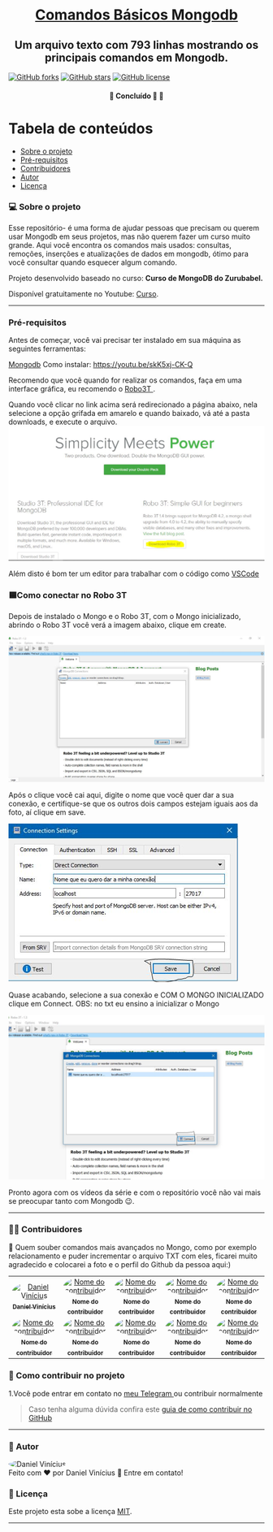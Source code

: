 

<h1  align="center">
<a  href="#"  alt="Repositório dos comandos Mongodb">

Comandos Básicos Mongodb</a>
</h1>

<h2 align="center">
    Um arquivo texto com 793 linhas mostrando os principais comandos em Mongodb.
</h2>

<p> 

[![GitHub forks](https://img.shields.io/github/forks/Daniel-Vinicius/Comandos-Basicos-Mongo-db?style=social)](https://github.com/Daniel-Vinicius/Comandos-Basicos-Mongo-db/network)
[![GitHub stars](https://img.shields.io/github/stars/Daniel-Vinicius/Comandos-Basicos-Mongo-db?style=social)](https://github.com/Daniel-Vinicius/Comandos-Basicos-Mongo-db/stargazers)
[![GitHub license](https://img.shields.io/github/license/Daniel-Vinicius/Comandos-Basicos-Mongo-db)](https://github.com/Daniel-Vinicius/Comandos-Basicos-Mongo-db/blob/master/LICENSE)

<h4 align="center">
	🚧   Concluído 🚀 🚧
</h4>

Tabela de conteúdos
=================
<!--ts-->
   * [Sobre o projeto](#sobre)
   * [Pré-requisitos](#pré-requisitos)
   * [Contribuidores](#contribuidores)
   * [Autor](#autor)
   * [Licença](#licença)
<!--te-->


### 💻 Sobre o projeto<a id="sobre"></a>

Esse repositório- é uma forma de ajudar pessoas que precisam ou querem usar Mongodb em seus projetos, mas não querem fazer um curso muito grande. Aqui você encontra os comandos mais usados: consultas, remoções, inserções e atualizações de dados em mongodb, ótimo para você consultar quando esquecer algum comando.


Projeto desenvolvido baseado no curso: **Curso de MongoDB do Zurubabel.**

 Disponível gratuitamente no Youtube: [Curso](https://www.youtube.com/playlist?list=PL4OAe-tL47sZeAX1LXxSZxXtqj1fYGkF1).

---
### Pré-requisitos

Antes de começar, você vai precisar ter instalado em sua máquina as seguintes ferramentas:

<a href="https://www.mongodb.com/try/download/community">Mongodb</a>
Como instalar:  https://youtu.be/skK5xj-CK-Q

Recomendo que você quando for realizar os comandos, faça em uma interface gráfica, eu recomendo o <a href="https://robomongo.org/download"> Robo3T </a>.

Quando você clicar no link acima será redirecionado a página abaixo, nela selecione a opção grifada em amarelo e quando baixado, vá até a pasta downloads, e execute o arquivo. 
<img  alt="página de download"  src="assets/imagem-dowload.JPG"> 


Além disto é bom ter um editor para trabalhar com o código como [VSCode](https://code.visualstudio.com/)


### 🟦Como conectar no Robo 3T<a id="robomongo"> </a>

  

Depois de instalado o Mongo e o Robo 3T, com o Mongo inicializado, abrindo o Robo 3T você verá a imagem abaixo, clique em create.

<img  src="./assets/robo1.JPG">

Após o clique você cai aqui, digite o nome que você quer dar a sua conexão, e certifique-se que os outros dois campos estejam iguais aos da foto, aí clique em save.

<img  src="./assets/robo2.JPG">

Quase acabando, selecione a sua conexão e COM O MONGO INICIALIZADO clique em Connect.
OBS: no txt eu ensino a inicializar o Mongo

<img  src="./assets/robo3.JPG">

Pronto agora com os vídeos da série e com o repositório você não vai mais se preocupar tanto com Mongodb 😉.

---

### 👨‍💻 Contribuidores <a id="contribuidores"> </a>

💜 Quem souber comandos mais avançados no Mongo, como por exemplo relacionamento e puder incrementar o arquivo TXT com eles, ficarei muito agradecido e colocarei a foto e o perfil do Github da pessoa aqui:)


<table>

<tr>  

<td  align="center">
<a  href="https://github.com/Daniel-Vinicius">
<img  style="border-radius: 50%;"  src="https://avatars3.githubusercontent.com/u/66279500?s=460&u=2978b74f2bfcfec553cdd62c2cf15a0eca6652a3&v=4"
width="100px;"  alt="Daniel Vinícius"/>
<br />
<sub><b>Daniel Vinícius</b></sub>
</a> <br />
</td>

  

<td  align="center">
<a  href="https://github.com">
<img  style="border-radius: 50%;"  src="https://avatars1.githubusercontent.com/u/71185268?s=460&v=4"
width="100px;"  alt="Nome do contribuidor"/>
<br />
<sub><b>Nome do contribuidor</b></sub>
</a> <br />
</td>

<td  align="center">
<a  href="https://github.com">
<img  style="border-radius: 50%;"  src="https://avatars1.githubusercontent.com/u/71185268?s=460&v=4"
width="100px;"  alt="Nome do contribuidor"/>
<br />
<sub><b>Nome do contribuidor</b></sub>
</a> <br />
</td>

  

<td  align="center">
<a  href="https://github.com">
<img  style="border-radius: 50%;"  src="https://avatars1.githubusercontent.com/u/71185268?s=460&v=4"
width="100px;"  alt="Nome do contribuidor"/>
<br />
<sub><b>Nome do contribuidor</b></sub>
</a> <br />
</td>

  
  

<td  align="center">
<a  href="https://github.com">
<img  style="border-radius: 50%;"  src="https://avatars1.githubusercontent.com/u/71185268?s=460&v=4"
width="100px;"  alt="Nome do contribuidor"/>
<br />
<sub><b>Nome do contribuidor</b></sub>
</a> <br />
</td>

</tr>  

<tr>  

<td  align="center">
<a  href="https://github.com">
<img  style="border-radius: 50%;"  src="https://avatars1.githubusercontent.com/u/71185268?s=460&v=4"
width="100px;"  alt="Nome do contribuidor"/>
<br />
<sub><b>Nome do contribuidor</b></sub>
</a> <br />
</td>

  

<td  align="center">
<a  href="https://github.com">
<img  style="border-radius: 50%;"  src="https://avatars1.githubusercontent.com/u/71185268?s=460&v=4"
width="100px;"  alt="Nome do contribuidor"/>
<br />
<sub><b>Nome do contribuidor</b></sub>
</a> <br />
</td>

<td  align="center">
<a  href="https://github.com">
<img  style="border-radius: 50%;"  src="https://avatars1.githubusercontent.com/u/71185268?s=460&v=4"
width="100px;"  alt="Nome do contribuidor"/>
<br />
<sub><b>Nome do contribuidor</b></sub>
</a> <br />
</td>

  

<td  align="center">
<a  href="https://github.com">
<img  style="border-radius: 50%;"  src="https://avatars1.githubusercontent.com/u/71185268?s=460&v=4"
width="100px;"  alt="Nome do contribuidor"/>
<br />
<sub><b>Nome do contribuidor</b></sub>
</a> <br />
</td>

  
  

<td  align="center">
<a  href="https://github.com">
<img  style="border-radius: 50%;"  src="https://avatars1.githubusercontent.com/u/71185268?s=460&v=4"
width="100px;"  alt="Nome do contribuidor"/>
<br />
<sub><b>Nome do contribuidor</b></sub>
</a> <br />
</td>

</tr>

  

</table>

### 💪 Como contribuir no projeto

1.Você pode entrar em contato no <a href="https://t.me/DanielVini"> meu Telegram </a> ou contribuir normalmente

> Caso tenha alguma dúvida confira este [guia de como contribuir no GitHub](./CONTRIBUTING.md)

---

### 🦸 Autor <a id="autor"> </a>


<a href="https://github.com/Daniel-Vinicius" style="text-decoration: none;">
<img style="border-radius: 50%;" src="https://avatars3.githubusercontent.com/u/66279500?s=460&u=2978b74f2bfcfec553cdd62c2cf15a0eca6652a3&v=4" width="100px;"  alt="Daniel Vinícius"/>

<br />
<span> Feito com ❤️ por Daniel Vinícius 👋 Entre em contato! </span> 
</a>


### 📝 Licença <a id="licença"> </a>

Este projeto esta sobe a licença [MIT](./LICENSE).

---
